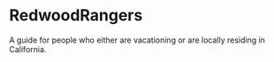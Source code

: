 # RedwoodRangers
A guide for people who either are vacationing or are locally residing in California.
